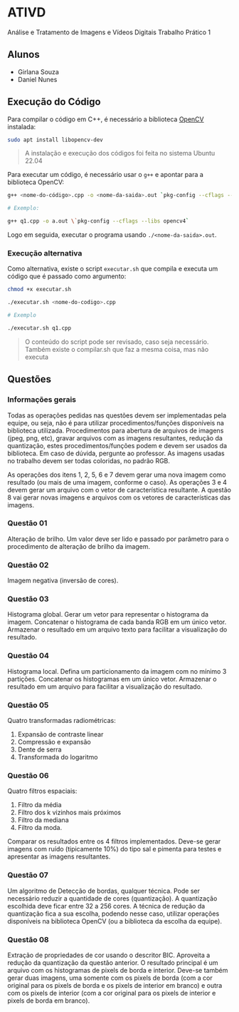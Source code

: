 # ATIVD

Análise e Tratamento de Imagens e Vídeos Digitais Trabalho Prático 1

## Alunos

- Girlana Souza
- Daniel Nunes

## Execução do Código

Para compilar o código em C++, é necessário a biblioteca [OpenCV](https://opencv.org/) instalada:

```bash
sudo apt install libopencv-dev
```

> A instalação e execução dos códigos foi feita no sistema Ubuntu 22.04

Para executar um código, é necessário usar o `g++` e apontar para a biblioteca OpenCV:

```bash
g++ <nome-do-código>.cpp -o <nome-da-saida>.out `pkg-config --cflags --libs opencv4`

# Exemplo:

g++ q1.cpp -o a.out \`pkg-config --cflags --libs opencv4`
```

Logo em seguida, executar o programa usando `./<nome-da-saida>.out`.

### Execução alternativa

Como alternativa, existe o script `executar.sh` que compila e executa um código que é passado como argumento:

```bash
chmod +x executar.sh

./executar.sh <nome-do-codigo>.cpp

# Exemplo

./executar.sh q1.cpp
```

> O conteúdo do script pode ser revisado, caso seja necessário.
> Também existe o compilar.sh que faz a mesma coisa, mas não executa

## Questões

### Informações gerais

Todas as operações pedidas nas questões devem ser implementadas pela equipe, ou seja, não é para utilizar procedimentos/funções disponíveis na biblioteca utilizada. Procedimentos para abertura de arquivos de imagens (jpeg, png, etc), gravar arquivos com as imagens resultantes, redução da quantização, estes procedimentos/funções podem e devem ser usados da biblioteca. Em caso de dúvida, pergunte ao professor. As imagens usadas no trabalho devem ser todas coloridas, no padrão RGB.

As operações dos itens 1, 2, 5, 6 e 7 devem gerar uma nova imagem como resultado (ou mais de uma imagem, conforme o caso). As operações 3 e 4 devem gerar um arquivo com o vetor de característica resultante. A questão 8 vai gerar novas imagens e arquivos com os vetores de características das imagens.

### Questão 01

Alteração de brilho. Um valor deve ser lido e passado por parâmetro para o procedimento de alteração de brilho da imagem.

### Questão 02

Imagem negativa (inversão de cores).

### Questão 03

Histograma global. Gerar um vetor para representar o histograma da imagem. Concatenar o histograma de cada banda RGB em um único vetor. Armazenar o resultado em um arquivo texto para facilitar a visualização do resultado.

### Questão 04

Histograma local. Defina um particionamento da imagem com no mínimo 3 partições. Concatenar os histogramas em um único vetor. Armazenar o resultado em um arquivo para facilitar a visualização do resultado.

### Questão 05

Quatro transformadas radiométricas:

1. Expansão de contraste linear
2. Compressão e expansão
3. Dente de serra
4. Transformada do logaritmo

### Questão 06

Quatro filtros espaciais:

1. Filtro da média
2. Filtro dos k vizinhos mais próximos
3. Filtro da mediana
4. Filtro da moda.

Comparar os resultados entre os 4 filtros implementados. Deve-se gerar imagens com ruído (tipicamente 10%) do tipo sal e pimenta para testes e apresentar as imagens resultantes.

### Questão 07

Um algoritmo de Detecção de bordas, qualquer técnica. Pode ser necessário reduzir a quantidade de cores (quantização). A quantização escolhida deve ficar entre 32 a 256 cores. A técnica de redução da quantização fica a sua escolha, podendo nesse caso, utilizar operações disponíveis na biblioteca OpenCV (ou a biblioteca da escolha da equipe).

### Questão 08

Extração de propriedades de cor usando o descritor BIC. Aproveita a redução da quantização da questão anterior. O resultado principal é um arquivo com os histogramas de pixels de borda e interior. Deve-se também gerar duas imagens, uma somente com os pixels de borda (com a cor original para os pixels de borda e os pixels de interior em branco) e outra com os pixels de interior (com a cor original para os pixels de interior e pixels de borda em branco).
